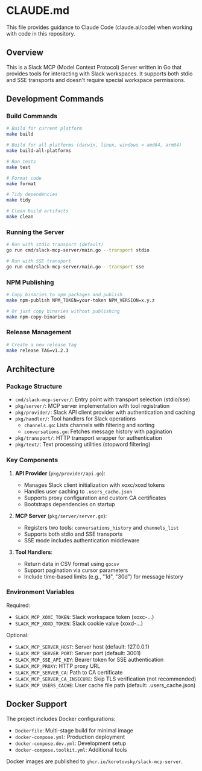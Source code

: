 # CLAUDE.md

This file provides guidance to Claude Code (claude.ai/code) when working with code in this repository.

## Overview

This is a Slack MCP (Model Context Protocol) Server written in Go that provides tools for interacting with Slack workspaces. It supports both stdio and SSE transports and doesn't require special workspace permissions.

## Development Commands

### Build Commands
```bash
# Build for current platform
make build

# Build for all platforms (darwin, linux, windows × amd64, arm64)
make build-all-platforms

# Run tests
make test

# Format code
make format

# Tidy dependencies
make tidy

# Clean build artifacts
make clean
```

### Running the Server
```bash
# Run with stdio transport (default)
go run cmd/slack-mcp-server/main.go --transport stdio

# Run with SSE transport
go run cmd/slack-mcp-server/main.go --transport sse
```

### NPM Publishing
```bash
# Copy binaries to npm packages and publish
make npm-publish NPM_TOKEN=your-token NPM_VERSION=x.y.z

# Or just copy binaries without publishing
make npm-copy-binaries
```

### Release Management
```bash
# Create a new release tag
make release TAG=v1.2.3
```

## Architecture

### Package Structure
- `cmd/slack-mcp-server/`: Entry point with transport selection (stdio/sse)
- `pkg/server/`: MCP server implementation with tool registration
- `pkg/provider/`: Slack API client provider with authentication and caching
- `pkg/handler/`: Tool handlers for Slack operations
  - `channels.go`: Lists channels with filtering and sorting
  - `conversations.go`: Fetches message history with pagination
- `pkg/transport/`: HTTP transport wrapper for authentication
- `pkg/text/`: Text processing utilities (stopword filtering)

### Key Components

1. **API Provider** (`pkg/provider/api.go`):
   - Manages Slack client initialization with xoxc/xoxd tokens
   - Handles user caching to `.users_cache.json`
   - Supports proxy configuration and custom CA certificates
   - Bootstraps dependencies on startup

2. **MCP Server** (`pkg/server/server.go`):
   - Registers two tools: `conversations_history` and `channels_list`
   - Supports both stdio and SSE transports
   - SSE mode includes authentication middleware

3. **Tool Handlers**:
   - Return data in CSV format using `gocsv`
   - Support pagination via cursor parameters
   - Include time-based limits (e.g., "1d", "30d") for message history

### Environment Variables

Required:
- `SLACK_MCP_XOXC_TOKEN`: Slack workspace token (xoxc-...)
- `SLACK_MCP_XOXD_TOKEN`: Slack cookie value (xoxd-...)

Optional:
- `SLACK_MCP_SERVER_HOST`: Server host (default: 127.0.0.1)
- `SLACK_MCP_SERVER_PORT`: Server port (default: 3001)
- `SLACK_MCP_SSE_API_KEY`: Bearer token for SSE authentication
- `SLACK_MCP_PROXY`: HTTP proxy URL
- `SLACK_MCP_SERVER_CA`: Path to CA certificate
- `SLACK_MCP_SERVER_CA_INSECURE`: Skip TLS verification (not recommended)
- `SLACK_MCP_USERS_CACHE`: User cache file path (default: .users_cache.json)

## Docker Support

The project includes Docker configurations:
- `Dockerfile`: Multi-stage build for minimal image
- `docker-compose.yml`: Production deployment
- `docker-compose.dev.yml`: Development setup
- `docker-compose.toolkit.yml`: Additional tools

Docker images are published to `ghcr.io/korotovsky/slack-mcp-server`.